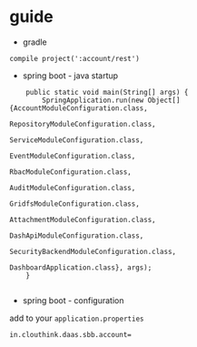 # guide


* gradle


```
compile project(':account/rest')
```

* spring boot - java startup

```
    public static void main(String[] args) {
		SpringApplication.run(new Object[]{AccountModuleConfiguration.class,
										   RepositoryModuleConfiguration.class,
										   ServiceModuleConfiguration.class,
										   EventModuleConfiguration.class,
										   RbacModuleConfiguration.class,
										   AuditModuleConfiguration.class,
										   GridfsModuleConfiguration.class,
										   AttachmentModuleConfiguration.class,
										   DashApiModuleConfiguration.class,
										   SecurityBackendModuleConfiguration.class,
										   DashboardApplication.class}, args);
	}


```

* spring boot - configuration

add to your `application.properties`

```
in.clouthink.daas.sbb.account=

```
